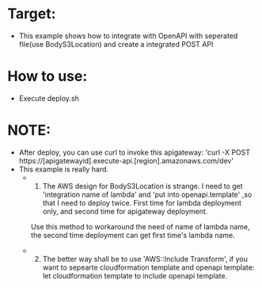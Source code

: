 # Target:
- This example shows how to
  integrate with OpenAPI with seperated file(use BodyS3Location)
  and create a integrated POST API 

# How to use:
- Execute deploy.sh

# NOTE:
- After deploy, you can use curl to invoke this apigateway:
  'curl -X POST https://[apigatewayid].execute-api.[region].amazonaws.com/dev'
- This example is really hard.
  - 1. The AWS design for BodyS3Location is strange.
    I need to get 'integration name of lambda' and 'put into openapi.template'
    ,so that I need to deploy twice. First time for lambda deployment only,
    and second time for apigateway deployment.

    Use this method to workaround the need of name of lambda name,
    the second time deployment can get first time's lambda name.

  - 2. The better way shall be to use 'AWS::Include Transform',
    if you want to sepearte cloudformation template and openapi template:
    let cloudformation template to include openapi template.
